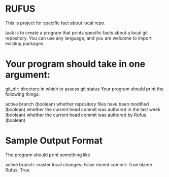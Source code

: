 # RUFUS
This is project for specific fact about local repo.

task is to create a program that prints specific facts about a local git repository. You can use any language, and you are welcome to import existing packages.
# Your program should take in one argument:
git_dir: directory in which to assess git status
Your program should print the following things:

active branch (boolean)
whether repository files have been modified (boolean)
whether the current head commit was authored in the last week (boolean)
whether the current head commit was authored by Rufus (boolean)


# Sample Output Format
The program should print something like

active branch: master
local changes: False
recent commit: True
blame Rufus: True

